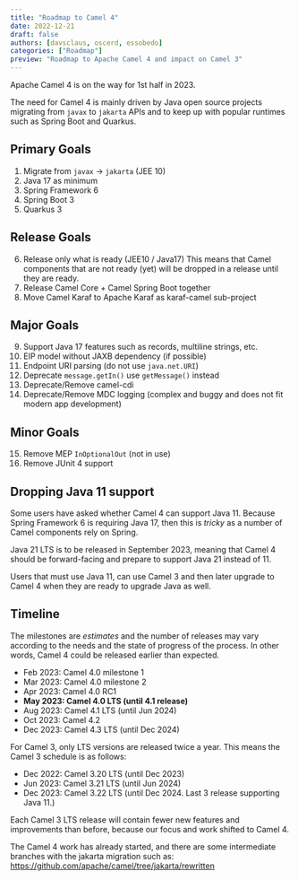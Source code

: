 ```yaml
---
title: "Roadmap to Camel 4"
date: 2022-12-21
draft: false
authors: [davsclaus, oscerd, essobedo]
categories: ["Roadmap"]
preview: "Roadmap to Apache Camel 4 and impact on Camel 3"
---
```


Apache Camel 4 is on the way for 1st half in 2023.

The need for Camel 4 is mainly driven by Java open source projects migrating from `javax` to `jakarta` APIs
and to keep up with popular runtimes such as Spring Boot and Quarkus.

## Primary Goals 
1. Migrate from `javax` -> `jakarta` (JEE 10)
2. Java 17 as minimum
3. Spring Framework 6
4. Spring Boot 3
5. Quarkus 3

## Release Goals
6. Release only what is ready (JEE10 / Java17)
   This means that Camel components that are not ready (yet) will be dropped in a release until they are ready.
7. Release Camel Core + Camel Spring Boot together
8. Move Camel Karaf to Apache Karaf as karaf-camel sub-project 

## Major Goals
9. Support Java 17 features such as records, multiline strings, etc.
10. EIP model without JAXB dependency (if possible)
11. Endpoint URI parsing (do not use `java.net.URI`)
12. Deprecate `message.getIn()` use `getMessage()` instead
13. Deprecate/Remove camel-cdi
14. Deprecate/Remove MDC logging (complex and buggy and does not fit modern app development)

## Minor Goals
15. Remove MEP `InOptionalOut` (not in use)
16. Remove JUnit 4 support

## Dropping Java 11 support 

Some users have asked whether Camel 4 can support Java 11. Because Spring Framework 6 is
requiring Java 17, then this is _tricky_ as a number of Camel components rely on Spring.

Java 21 LTS is to be released in September 2023, meaning that Camel 4
should be forward-facing and prepare to support Java 21 instead of 11. 

Users that must use Java 11, can use Camel 3 and then later
upgrade to Camel 4 when they are ready to upgrade Java as well.

## Timeline

The milestones are _estimates_ and the number of releases may vary according to the needs and the state of progress of the process.
In other words, Camel 4 could be released earlier than expected.

- Feb 2023: Camel 4.0 milestone 1
- Mar 2023: Camel 4.0 milestone 2
- Apr 2023: Camel 4.0 RC1
- **May 2023: Camel 4.0 LTS (until 4.1 release)**
- Aug 2023: Camel 4.1 LTS (until Jun 2024)
- Oct 2023: Camel 4.2
- Dec 2023: Camel 4.3 LTS (until Dec 2024)

For Camel 3, only LTS versions are released twice a year.
This means the Camel 3 schedule is as follows:

- Dec 2022: Camel 3.20 LTS (until Dec 2023)
- Jun 2023: Camel 3.21 LTS (until Jun 2024)
- Dec 2023: Camel 3.22 LTS (until Dec 2024. Last 3 release supporting Java 11.)
 
Each Camel 3 LTS release will contain fewer new features and improvements than before, 
because our focus and work shifted to Camel 4.

The Camel 4 work has already started, and there are some intermediate branches
with the jakarta migration such as: https://github.com/apache/camel/tree/jakarta/rewritten

